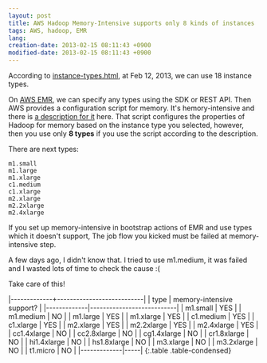 ```yaml
---
layout: post
title: AWS Hadoop Memory-Intensive supports only 8 kinds of instances
tags: AWS, hadoop, EMR
lang: 
creation-date: 2013-02-15 08:11:43 +0900
modified-date: 2013-02-15 08:11:43 +0900
---
```


According to [instance-types.html][availabletypes],
at Feb 12, 2013, we can use 18 instance types.

On [AWS EMR][EMR], we can specify any types using the SDK or REST API.
Then AWS provides a configuration script for memory.
It's hemory-intensive and there is [a description for it][memoryintensive] here.
That script configures the properties of Hadoop for memory based on the instance type you selected,
however, then you use only **8 types** if you use the script according to the description.

There are next types:

    m1.small
    m1.large
    m1.xlarge
    c1.medium
    c1.xlarge
    m2.xlarge
    m2.2xlarge
    m2.4xlarge

If you set up memory-intensive in bootstrap actions of EMR and use types which it doesn't support,
The job flow you kicked must be failed at memory-intensive step.

A few days ago, I didn't know that. I tried to use m1.medium,
it was failed and I wasted lots of time to check the cause :(

Take care of this!

|-------------+---------------------------|
| type        | memory-intensive support? |
|-------------|---------------------------|
| m1.small    | YES |
| m1.medium   | NO  |
| m1.large    | YES |
| m1.xlarge   | YES |
| c1.medium   | YES |
| c1.xlarge   | YES |
| m2.xlarge   | YES |
| m2.2xlarge  | YES |
| m2.4xlarge  | YES |
| cc1.4xlarge | NO  |
| cc2.8xlarge | NO  |
| cg1.4xlarge | NO  |
| cr1.8xlarge | NO  |
| hi1.4xlarge | NO  |
| hs1.8xlarge | NO  |
| m3.xlarge   | NO  |
| m3.2xlarge  | NO  |
| t1.micro    | NO  |
|-------------|-----|
{:.table .table-condensed}

  [availabletypes]: http://docs.aws.amazon.com/AWSEC2/latest/UserGuide/instance-types.html#AvailableInstanceTypes
  [memoryintensive]: http://docs.aws.amazon.com/ElasticMapReduce/latest/DeveloperGuide/HadoopMemoryIntensive.html
  [EMR]: http://aws.amazon.com/jp/elasticmapreduce/

